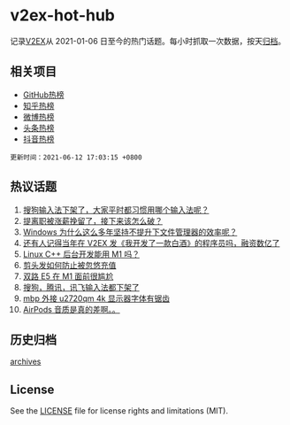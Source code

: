 # v2ex-hot-hub

 记录[V2EX](https://www.v2ex.com/)从 2021-01-06 日至今的热门话题。每小时抓取一次数据，按天[归档](archives)。
 
 ## 相关项目

- [GitHub热榜](https://github.com/snaildev/github-hot-hub)
- [知乎热榜](https://github.com/snaildev/zhihu-hot-hub)
- [微博热榜](https://github.com/snaildev/weibo-hot-hub)
- [头条热榜](https://github.com/snaildev/toutiao-hot-hub)
- [抖音热榜](https://github.com/snaildev/douyin-hot-hub)


 `更新时间：2021-06-12 17:03:15 +0800`

## 热议话题

1. [搜狗输入法下架了，大家平时都习惯用哪个输入法呢？](https://www.v2ex.com/t/783039)
1. [提离职被涨薪挽留了，接下来该怎么破？](https://www.v2ex.com/t/782961)
1. [Windows 为什么这么多年坚持不提升下文件管理器的效率呢？](https://www.v2ex.com/t/783038)
1. [还有人记得当年在 V2EX 发《我开发了一款白酒》的程序员吗，融资数亿了](https://www.v2ex.com/t/783022)
1. [Linux C++ 后台开发能用 M1 吗？](https://www.v2ex.com/t/782959)
1. [剪头发如何防止被忽悠充值](https://www.v2ex.com/t/783013)
1. [双路 E5 在 M1 面前很尴尬](https://www.v2ex.com/t/783020)
1. [搜狗，腾讯，讯飞输入法都下架了](https://www.v2ex.com/t/783055)
1. [mbp 外接 u2720qm 4k 显示器字体有锯齿](https://www.v2ex.com/t/783056)
1. [AirPods 音质是真的差啊。。](https://www.v2ex.com/t/783021)

## 历史归档

[archives](archives)

## License

See the [LICENSE](LICENSE) file for license rights and limitations (MIT).
